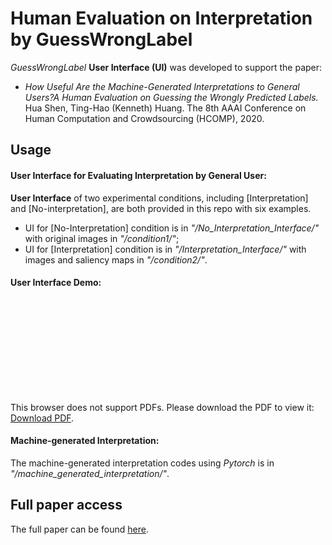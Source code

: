 # Human Evaluation on Interpretation by GuessWrongLabel


*GuessWrongLabel* **User Interface (UI)** was developed to support the paper:

* *How Useful Are the Machine-Generated Interpretations to General Users?A Human Evaluation on Guessing the Wrongly Predicted Labels.*
  Hua Shen, Ting-Hao (Kenneth) Huang.
  The 8th AAAI Conference on Human Computation and Crowdsourcing (HCOMP), 2020.

## Usage

####  User Interface for Evaluating Interpretation by General User:
**User Interface** of two experimental conditions, including [Interpretation] and [No-interpretation], are both provided in this repo with six examples.
* UI for [No-Interpretation] condition is in *"/No_Interpretation_Interface/"* with original images in *"/condition1/"*;
* UI for [Interpretation] condition is in *"/Interpretation_Interface/"* with images and saliency maps in *"/condition2/"*.

####  User Interface Demo:

<!-- ![UI](UI_Interface_Demo.pdf) -->

<object data="https://github.com/huashen218/GuessWrongLabel/UI_Interface_Demo.pdf" type="application/pdf" width="700px" height="700px">
    <embed src="https://github.com/huashen218/GuessWrongLabel/UI_Interface_Demo.pdf">
        <p>This browser does not support PDFs. Please download the PDF to view it: <a href="https://github.com/huashen218/GuessWrongLabel/UI_Interface_Demo.pdf">Download PDF</a>.</p>
    </embed>
</object>

####  Machine-generated Interpretation:
The machine-generated interpretation codes using *Pytorch* is in *"/machine_generated_interpretation/"*.


## Full paper access

The full paper can be found
[here](https://github.com/huashen218/GuessWrongLabel/tree/master).